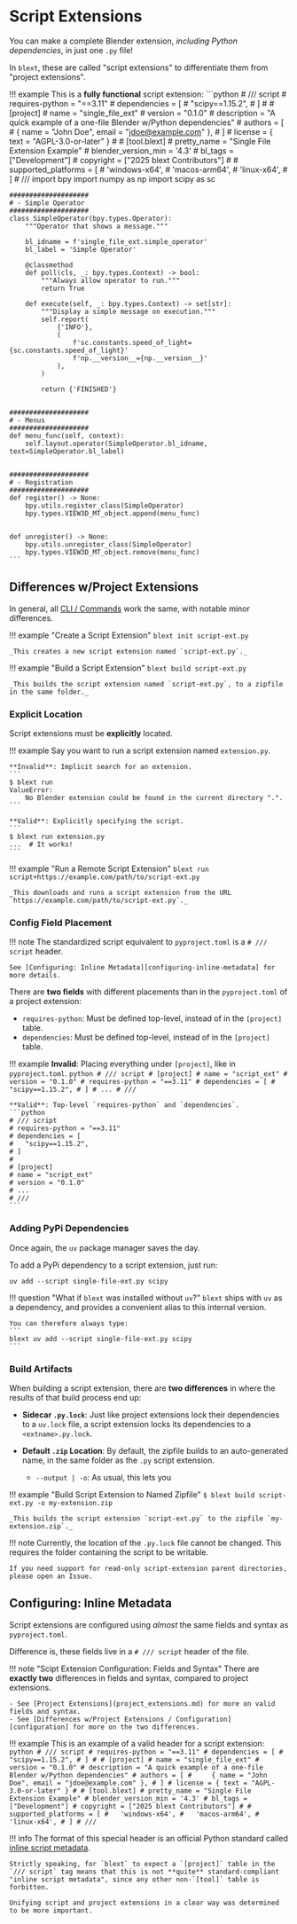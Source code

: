 # Script Extensions
You can make a complete Blender extension, _including Python dependencies_, in just one `.py` file!

In `blext`, these are called "script extensions" to differentiate them from "project extensions".

!!! example
	This is a **fully functional** script extension:
	```python
	# /// script
	# requires-python = "==3.11"
	# dependencies = [
	#   "scipy==1.15.2",
	# ]
	#
	# [project]
	# name = "single_file_ext"
	# version = "0.1.0"
	# description = "A quick example of a one-file Blender w/Python dependencies"
	# authors = [
	#     { name = "John Doe", email = "jdoe@example.com" },
	# ]
	# license = { text = "AGPL-3.0-or-later" }
	#
	# [tool.blext]
	# pretty_name = "Single File Extension Example"
	# blender_version_min = '4.3'
	# bl_tags = ["Development"]
	# copyright = ["2025 blext Contributors"]
	#
	# supported_platforms = [
	# 	'windows-x64',
	# 	'macos-arm64',
	# 	'linux-x64',
	# ]
	# ///
	import bpy
	import numpy as np
	import scipy as sc


	####################
	# - Simple Operator
	####################
	class SimpleOperator(bpy.types.Operator):
		"""Operator that shows a message."""

		bl_idname = f'single_file_ext.simple_operator'
		bl_label = 'Simple Operator'

		@classmethod
		def poll(cls, _: bpy.types.Context) -> bool:
			"""Always allow operator to run."""
			return True

		def execute(self, _: bpy.types.Context) -> set[str]:
			"""Display a simple message on execution."""
			self.report(
				{'INFO'},
				(
					f'sc.constants.speed_of_light={sc.constants.speed_of_light}'
					f'np.__version__={np.__version__}'
				),
			)

			return {'FINISHED'}


	####################
	# - Menus
	####################
	def menu_func(self, context):
		self.layout.operator(SimpleOperator.bl_idname, text=SimpleOperator.bl_label)


	####################
	# - Registration
	####################
	def register() -> None:
		bpy.utils.register_class(SimpleOperator)
		bpy.types.VIEW3D_MT_object.append(menu_func)


	def unregister() -> None:
		bpy.utils.unregister_class(SimpleOperator)
		bpy.types.VIEW3D_MT_object.remove(menu_func)
	```



## Differences w/Project Extensions
In general, all [CLI / Commands](cli/commands.md) work the same, with notable minor differences.

!!! example "Create a Script Extension"
	```
	blext init script-ext.py
	```

	_This creates a new script extension named `script-ext.py`._

!!! example "Build a Script Extension"
	```
	blext build script-ext.py
	```

	_This builds the script extension named `script-ext.py`, to a zipfile in the same folder._



### Explicit Location
Script extensions must be **explicitly** located.

!!! example
	Say you want to run a script extension named `extension.py`.

	**Invalid**: Implicit search for an extension.
	```
	$ blext run
	ValueError:
	    No Blender extension could be found in the current directory ".".
	```

	**Valid**: Explicitly specifying the script.
	```
	$ blext run extension.py
	...  # It works!
	```


!!! example "Run a Remote Script Extension"
	```
	blext run script+https://example.com/path/to/script-ext.py
	```

	_This downloads and runs a script extension from the URL `https://example.com/path/to/script-ext.py`._



### Config Field Placement
!!! note
	The standardized script equivalent to `pyproject.toml` is a `# /// script` header.

	See [Configuring: Inline Metadata][configuring-inline-metadata] for more details.

There are **two fields** with different placements than in the `pyproject.toml` of a project extension:

- `requires-python`: Must be defined top-level, instead of in the `[project]` table.
- `dependencies`: Must be defined top-level, instead of in the `[project]` table.


!!! example
	**Invalid**: Placing everything under `[project]`, like in `pyproject.toml`.
	```python
	# /// script
	# [project]
	# name = "script_ext"
	# version = "0.1.0"
	# requires-python = "==3.11"
	# dependencies = [
	#   "scipy==1.15.2",
	# ]
	# ...
	# ///
	```

	**Valid**: Top-level `requires-python` and `dependencies`.
	```python
	# /// script
	# requires-python = "==3.11"
	# dependencies = [
	#   "scipy==1.15.2",
	# ]
	#
	# [project]
	# name = "script_ext"
	# version = "0.1.0"
	# ...
	# ///
	```



### Adding PyPi Dependencies
Once again, the `uv` package manager saves the day.

To add a PyPi dependency to a script extension, just run:
```
uv add --script single-file-ext.py scipy
```

!!! question "What if `blext` was installed without `uv`?"
	`blext` ships with `uv` as a dependency, and provides a convenient alias to this internal version.

	You can therefore always type:
	```
	blext uv add --script single-file-ext.py scipy
	```



### Build Artifacts
When building a script extension, there are **two differences** in where the results of that build process end up:

- **Sidecar `.py.lock`**: Just like project extensions lock their dependencies to a `uv.lock` file, a script extension locks its dependencies to a `<extname>.py.lock`.

- **Default `.zip` Location**: By default, the zipfile builds to an auto-generated name, in the same folder as the `.py` script extension.
	- `--output | -o`: As usual, this lets you 

!!! example "Build Script Extension to Named Zipfile"
	```
	$ blext build script-ext.py -o my-extension.zip
	```
	
	_This builds the script extension `script-ext.py` to the zipfile `my-extension.zip`._

!!! note
	Currently, the location of the `.py.lock` file cannot be changed.
	This requires the folder containing the script to be writable.

	If you need support for read-only script-extension parent directories, please open an Issue.



## Configuring: Inline Metadata
Script extensions are configured using _almost_ the same fields and syntax as `pyproject.toml`.

Difference is, these fields live in a `# /// script` header of the file.

!!! note "Scipt Extension Configuration: Fields and Syntax"
	There are **exactly two** differences in fields and syntax, compared to project extensions.

	- See [Project Extensions](project_extensions.md) for more on valid fields and syntax.
	- See [Differences w/Project Extensions / Configuration][configuration] for more on the two differences.

!!! example
	This is an example of a valid header for a script extension:
	```python
	# /// script
	# requires-python = "==3.11"
	# dependencies = [
	#   "scipy==1.15.2",
	# ]
	#
	# [project]
	# name = "single_file_ext"
	# version = "0.1.0"
	# description = "A quick example of a one-file Blender w/Python dependencies"
	# authors = [
	#     { name = "John Doe", email = "jdoe@example.com" },
	# ]
	# license = { text = "AGPL-3.0-or-later" }
	#
	# [tool.blext]
	# pretty_name = "Single File Extension Example"
	# blender_version_min = '4.3'
	# bl_tags = ["Development"]
	# copyright = ["2025 blext Contributors"]
	#
	# supported_platforms = [
	# 	'windows-x64',
	# 	'macos-arm64',
	# 	'linux-x64',
	# ]
	# ///
	```

!!! info
	The format of this special header is an official Python standard called [inline script metadata](https://packaging.python.org/en/latest/specifications/inline-script-metadata/#inline-script-metadata).

	Strictly speaking, for `blext` to expect a `[project]` table in the `/// script` tag means that this is not **quite** standard-compliant "inline script metadata", since any other non-`[tool]` table is forbitten.

	Unifying script and project extensions in a clear way was determined to be more important.
